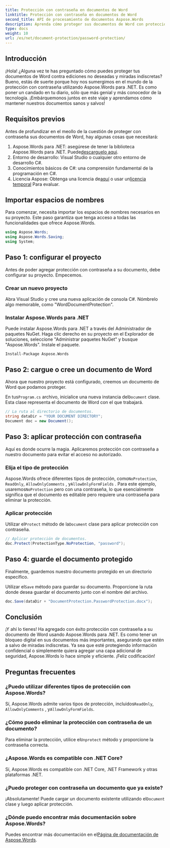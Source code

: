 ```yaml
---
title: Protección con contraseña en documentos de Word
linktitle: Protección con contraseña en documentos de Word
second_title: API de procesamiento de documentos Aspose.Words
description: Aprenda cómo proteger sus documentos de Word con protección con contraseña usando Aspose.Words para .NET en esta guía detallada paso a paso.
type: docs
weight: 10
url: /es/net/document-protection/password-protection/
---
```

## Introducción

¡Hola! ¿Alguna vez te has preguntado cómo puedes proteger tus documentos de Word contra ediciones no deseadas y miradas indiscretas? Bueno, estás de suerte porque hoy nos sumergimos en el mundo de la protección con contraseña utilizando Aspose.Words para .NET. Es como poner un candado en tu diario, sólo que más genial y más conocedor de la tecnología. ¡Embárquemonos juntos en este viaje y aprendamos cómo mantener nuestros documentos sanos y salvos!

## Requisitos previos

Antes de profundizar en el meollo de la cuestión de proteger con contraseña sus documentos de Word, hay algunas cosas que necesitará:

1. Aspose.Words para .NET: asegúrese de tener la biblioteca Aspose.Words para .NET. Puede[descarguelo aqui](https://releases.aspose.com/words/net/).
2. Entorno de desarrollo: Visual Studio o cualquier otro entorno de desarrollo C#.
3. Conocimientos básicos de C#: una comprensión fundamental de la programación en C#.
4.  Licencia Aspose: Obtenga una licencia de[aquí](https://purchase.aspose.com/buy) o usar un[licencia temporal](https://purchase.aspose.com/temporary-license/) Para evaluar.

## Importar espacios de nombres

Para comenzar, necesita importar los espacios de nombres necesarios en su proyecto. Este paso garantiza que tenga acceso a todas las funcionalidades que ofrece Aspose.Words.

```csharp
using Aspose.Words;
using Aspose.Words.Saving;
using System;
```

## Paso 1: configurar el proyecto

Antes de poder agregar protección con contraseña a su documento, debe configurar su proyecto. Empecemos.

### Crear un nuevo proyecto

Abra Visual Studio y cree una nueva aplicación de consola C#. Nómbrelo algo memorable, como "WordDocumentProtection".

### Instalar Aspose.Words para .NET

Puede instalar Aspose.Words para .NET a través del Administrador de paquetes NuGet. Haga clic derecho en su proyecto en el Explorador de soluciones, seleccione "Administrar paquetes NuGet" y busque "Aspose.Words". Instale el paquete.

```shell
Install-Package Aspose.Words
```

## Paso 2: cargue o cree un documento de Word

Ahora que nuestro proyecto está configurado, creemos un documento de Word que podamos proteger.

 En tus`Program.cs` archivo, inicialice una nueva instancia del`Document` clase. Esta clase representa el documento de Word con el que trabajará.

```csharp
// La ruta al directorio de documentos.
string dataDir = "YOUR DOCUMENT DIRECTORY";
Document doc = new Document();
```

## Paso 3: aplicar protección con contraseña

Aquí es donde ocurre la magia. Aplicaremos protección con contraseña a nuestro documento para evitar el acceso no autorizado.

### Elija el tipo de protección

 Aspose.Words ofrece diferentes tipos de protección, como`NoProtection`, `ReadOnly`, `AllowOnlyComments` , y`AllowOnlyFormFields` . Para este ejemplo, usaremos`NoProtection` pero con una contraseña, lo que esencialmente significa que el documento es editable pero requiere una contraseña para eliminar la protección.

### Aplicar protección

 Utilizar el`Protect` método de la`Document` clase para aplicar protección con contraseña. 

```csharp
// Aplicar protección de documentos.
doc.Protect(ProtectionType.NoProtection, "password");
```

## Paso 4: guarde el documento protegido

Finalmente, guardemos nuestro documento protegido en un directorio específico.


 Utilizar el`Save` método para guardar su documento. Proporcione la ruta donde desea guardar el documento junto con el nombre del archivo.

```csharp
doc.Save(dataDir + "DocumentProtection.PasswordProtection.docx");
```

## Conclusión

¡Y ahí lo tienes! Ha agregado con éxito protección con contraseña a su documento de Word usando Aspose.Words para .NET. Es como tener un bloqueo digital en sus documentos más importantes, asegurando que estén a salvo de miradas indiscretas. Ya sea que esté protegiendo información confidencial o simplemente quiera agregar una capa adicional de seguridad, Aspose.Words lo hace simple y eficiente. ¡Feliz codificación!

## Preguntas frecuentes

### ¿Puedo utilizar diferentes tipos de protección con Aspose.Words?

 Sí, Aspose.Words admite varios tipos de protección, incluidos`ReadOnly`, `AllowOnlyComments` , y`AllowOnlyFormFields`.

### ¿Cómo puedo eliminar la protección con contraseña de un documento?

 Para eliminar la protección, utilice el`Unprotect` método y proporcione la contraseña correcta.

### ¿Aspose.Words es compatible con .NET Core?

Sí, Aspose.Words es compatible con .NET Core, .NET Framework y otras plataformas .NET.

### ¿Puedo proteger con contraseña un documento que ya existe?

 ¡Absolutamente! Puede cargar un documento existente utilizando el`Document` clase y luego aplicar protección.

### ¿Dónde puedo encontrar más documentación sobre Aspose.Words?

Puedes encontrar más documentación en el[Página de documentación de Aspose.Words](https://reference.aspose.com/words/net/).
